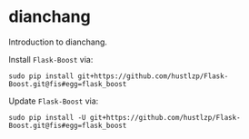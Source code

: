 dianchang
=======

Introduction to dianchang.

Install `Flask-Boost` via:

```
sudo pip install git+https://github.com/hustlzp/Flask-Boost.git@fis#egg=flask_boost
```

Update `Flask-Boost` via:

```
sudo pip install -U git+https://github.com/hustlzp/Flask-Boost.git@fis#egg=flask_boost
```  
